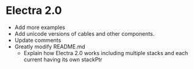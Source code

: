 # Electra 2.0

+ Add more examples
+ Add unicode versions of cables and other components.
+ Update comments
+ Greatly modify README.md
    + Explain how Electra 2.0 works including multiple stacks and each current having its own stackPtr

